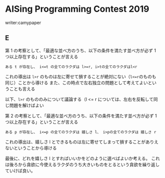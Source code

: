 # AISing Programming Contest 2019

writer:camypaper

## E

第 1 の考察として、「最適な並べ方のうち、以下の条件を満たす並べ方が必ず 1 つ以上存在する」ということが言える

```text
ある t が存在し、 i<=t の全てのラクダは l>=r, i>tの全てのラクダはl<r
```

これの導出は `l>r` のものは左に寄せて損することが絶対にない（`l<=r`のものも同じ）ことから導ける
また、この時点で左右独立の問題として考えてよいということも言える

以下、`l>r` のもののみについて議論する（l <= r については、左右を反転して同じ問題を解けばよい

第 2 の考察として、「最適な並べ方のうち、以下の条件を満たす並べ方が必ず 1 つ以上存在する」ということが言える

```text
ある p が存在し、 i<=p の全てのラクダは 嬉しさ l、 i>pの全てのラクダは 嬉しさ r
```

これの導出は、嬉しさ l とできるものは左に寄せてしまって損することがありえないということから導ける

最後に、どれを嬉しさ l とすればいいかをどのように選べばよいか考える。
これは後ろから貪欲に今使えるラクダのうち大きいものをとるという貪欲を繰り返していけば良い。
